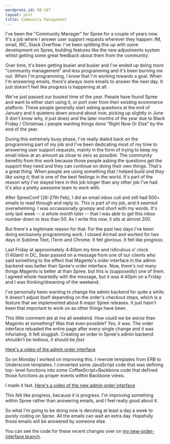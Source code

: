 ```yaml
--- 
wordpress_id: RB-347
layout: post
title: Community Management
---
```


I've been the "Community Manager" for Spree for a couple of years now. It's a
job where I answer user support requests wherever they happen: IM, email, IRC,
Stack Overflow. I've been splitting this up with some development on Spree,
building features like the new adjustments system whilst getting some great
feedback about them from the community.

Over time, it's been getting busier and busier and I've ended up doing more
"community management" and less programming and it's been burning me out. When
I'm programming, I know that I'm working towards a goal. When I'm answering
emails, there's always more emails to answer the next day. It just doesn't
feel like progress is happening at all.

We've just passed our busiest time of the year. People have found Spree and
want to either start using it, or port over from their existing ecommerce
platform. These people generally start asking questions at the end of January
and it quietens down around about now, picking up slightly in June (I don't
know why, it just does) and the later months of the year due to Black Friday /
Christmas / people wanting things done "Right Now Or Else" by the end of the
year.

During this extremely busy phase, I've really dialed back on the programming
part of my job and I've been dedicating most of my time to answering user
support requests, mainly in the form of trying to keep my email inbox at an
amount as close to zero as possible. The community benefits from this work
because those people asking the questions get the support they need and they
can continue on doing their own things. That's a great thing. When people are
using something that I helped build *and they like using it*; that is one of
the best feelings in the world. It's part of the reason why I've stayed here
in this job longer than any other job I've had. It's also a pretty awesome
team to work with.

After SpreeConf (26-27th Feb), I did an email inbox cull and still had 500+
emails to read through and reply to. This is part of my job, and it seemed
overwhelming. I was occassionally grumpy and short with my words. It's only
last week -- *a whole month later* -- that I was able to get this inbox number
down to less than 50. As I write this now, it sits at almost 200.

But there's a legitimate reason for that. For the past two days I've been
doing exclusively programming work. I closed Airmail and worked for two days
in Sublime Text, iTerm and Chrome. It felt *glorious*. It felt like *progress*.

Last Friday at approximately 4:40pm my time and ridiculous o' clock (1:40am) in DC,
Sean passed on a message from one of our clients who said something to the
effect that Magento's order interface in the admin backend was better than
Spree's order interface. Now, there's not many things Magento is better at
than Spree, but this is (supposedly) one of them. I agreed whole-heartedly with the
message, but it was 4:40pm on a Friday and I was thinking/dreaming of the
weekend.

I've personally been wanting to change the admin backend for quite a while. It
doesn't adjust itself depending on the order's checkout steps, which is a
feature that we implemented about 6 major Spree releases. It just hasn't been
that important to work on as other things have been.

This little comment ate at me all weekend. How could we be *worse* than
Magento at something? Was that even possible? Yes, it was. The order interface
reloaded the entire page after every single change and it was infuriating. It
felt sluggish. Creating an order in Spree's admin backend shouldn't be
tedious, it should be *fast*.

<a href='http://ryanbigg.com/videos/old_admin.mov'>Here's a video of the admin order interface</a>

So on Monday I worked on improving this. I rewrote templates from ERB to
Underscore templates. I converted some JavaScript code that was defining top-
level functions into some CoffeeScript+Backbone code that defined those
functions as proper events within Backbone views.

I made it fast. <a href='http://ryanbigg.com/videos/new_admin.mov'>Here's a video of the new admin order interface</a>

This felt like progress, because it is progress. I'm improving something
within Spree rather than answering emails, and I feel really good about it.

So what I'm going to be doing now is devoting at least a day a week to purely
coding on Spree. All the emails can wait an extra day. Hopefully those emails
will be answered by someone else.

You can see the code for these recent changes over on <a href='https://github.com/radar/spree/tree/new-order-interface'>my new-order-interface branch</a>.